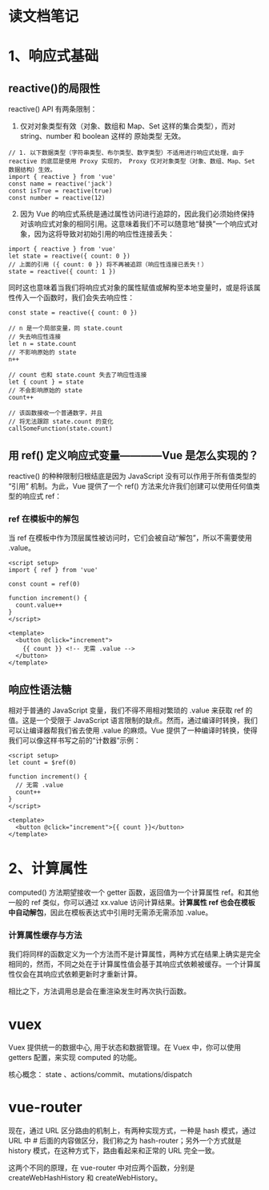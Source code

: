 # 读文档笔记

# 1、响应式基础
## reactive()的局限性

reactive() API 有两条限制：

1. 仅对对象类型有效（对象、数组和 Map、Set 这样的集合类型），而对 string、number 和 boolean 这样的 原始类型 无效。

```JS
// 1. 以下数据类型（字符串类型、布尔类型、数字类型）不适用进行响应式处理，由于 reactive 的底层是使用 Proxy 实现的， Proxy 仅对对象类型（对象、数组、Map、Set数据结构）生效。
import { reactive } from 'vue'
const name = reactive('jack')
const isTrue = reactive(true)
const number = reactive(12)

```

2. 因为 Vue 的响应式系统是通过属性访问进行追踪的，因此我们必须始终保持对该响应式对象的相同引用。这意味着我们不可以随意地“替换”一个响应式对象，因为这将导致对初始引用的响应性连接丢失：


```JS
import { reactive } from 'vue'
let state = reactive({ count: 0 })
// 上面的引用 ({ count: 0 }) 将不再被追踪（响应性连接已丢失！）
state = reactive({ count: 1 })

```

同时这也意味着当我们将响应式对象的属性赋值或解构至本地变量时，或是将该属性传入一个函数时，我们会失去响应性：


```JS
const state = reactive({ count: 0 })

// n 是一个局部变量，同 state.count
// 失去响应性连接
let n = state.count
// 不影响原始的 state
n++

// count 也和 state.count 失去了响应性连接
let { count } = state
// 不会影响原始的 state
count++

// 该函数接收一个普通数字，并且
// 将无法跟踪 state.count 的变化
callSomeFunction(state.count)

```

## 用 ref() 定义响应式变量————Vue 是怎么实现的？

reactive() 的种种限制归根结底是因为 JavaScript 没有可以作用于所有值类型的 “引用” 机制。为此，Vue 提供了一个 ref() 方法来允许我们创建可以使用任何值类型的响应式 ref：

### ref 在模板中的解包

当 ref 在模板中作为顶层属性被访问时，它们会被自动“解包”，所以不需要使用 .value。

```vue
<script setup>
import { ref } from 'vue'

const count = ref(0)

function increment() {
  count.value++
}
</script>

<template>
  <button @click="increment">
    {{ count }} <!-- 无需 .value -->
  </button>
</template>

```


## 响应性语法糖 

相对于普通的 JavaScript 变量，我们不得不用相对繁琐的 .value 来获取 ref 的值。这是一个受限于 JavaScript 语言限制的缺点。然而，通过编译时转换，我们可以让编译器帮我们省去使用 .value 的麻烦。Vue 提供了一种编译时转换，使得我们可以像这样书写之前的“计数器”示例：

```vue
<script setup>
let count = $ref(0)

function increment() {
  // 无需 .value
  count++
}
</script>

<template>
  <button @click="increment">{{ count }}</button>
</template>

```


# 2、计算属性

computed() 方法期望接收一个 getter 函数，返回值为一个计算属性 ref。和其他一般的 ref 类似，你可以通过 xx.value 访问计算结果。**计算属性 ref 也会在模板中自动解包**，因此在模板表达式中引用时无需添无需添加 .value。


### 计算属性缓存与方法

我们将同样的函数定义为一个方法而不是计算属性，两种方式在结果上确实是完全相同的，然而，不同之处在于计算属性值会基于其响应式依赖被缓存。一个计算属性仅会在其响应式依赖更新时才重新计算。


相比之下，方法调用总是会在重渲染发生时再次执行函数。



# vuex

Vuex 提供统一的数据中心, 用于状态和数据管理。在 Vuex 中，你可以使用 getters 配置，来实现 computed 的功能。

核心概念： state 、actions/commit、mutations/dispatch

# vue-router


现在，通过 URL 区分路由的机制上，有两种实现方式，一种是 hash 模式，通过 URL 中 # 后面的内容做区分，我们称之为 hash-router；另外一个方式就是 history 模式，在这种方式下，路由看起来和正常的 URL 完全一致。

这两个不同的原理，在 vue-router 中对应两个函数，分别是 createWebHashHistory 和 createWebHistory。

